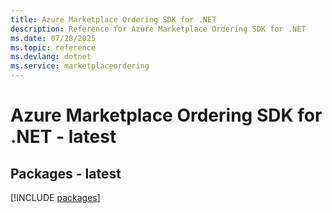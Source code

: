 ```yaml
---
title: Azure Marketplace Ordering SDK for .NET
description: Reference for Azure Marketplace Ordering SDK for .NET
ms.date: 07/28/2025
ms.topic: reference
ms.devlang: dotnet
ms.service: marketplaceordering
---
```

# Azure Marketplace Ordering SDK for .NET - latest
## Packages - latest
[!INCLUDE [packages](marketplace-ordering-index.md)]